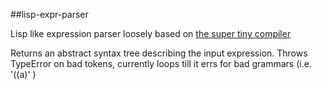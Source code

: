 ##lisp-expr-parser

Lisp like expression parser loosely based on [the super tiny compiler](https://github.com/jamiebuilds/the-super-tiny-compiler/blob/master/the-super-tiny-compiler.js)

Returns an abstract syntax tree describing the input expression.
Throws TypeError on bad tokens, currently loops till it errs for bad grammars (i.e. '((a)' )


